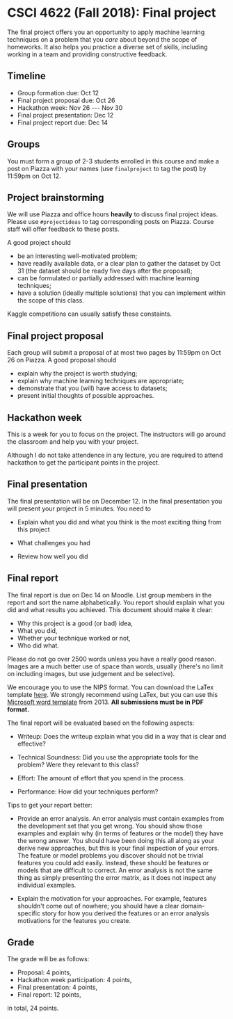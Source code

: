 # CSCI 4622 (Fall 2018): Final project

The final project offers you an opportunity to apply machine learning techniques on a problem that you *care* about beyond the scope of homeworks. It also helps you practice a diverse set of skills, including working in a team and providing constructive feedback.


## Timeline

* Group formation due: Oct 12
* Final project proposal due: Oct 26
* Hackathon week: Nov 26 --- Nov 30
* Final project presentation: Dec 12
* Final project report due: Dec 14

## Groups

You must form a group of 2-3 students enrolled in this course and make a post on Piazza with your names (use `finalproject` to tag the post) by 11:59pm on Oct 12. 

## Project brainstorming

We will use Piazza and office hours **heavily** to discuss final project ideas. Please use `#projectideas` to tag corresponding posts on Piazza. Course staff will offer feedback to these posts.

A good project should    

* be an interesting well-motivated problem;
* have readily available data, or a clear plan to gather the dataset by Oct 31 (the dataset should be ready five days after the proposal);
* can be formulated or partially addressed with machine learning techniques;
* have a solution (ideally multiple solutions) that you can implement within the scope of this class.

Kaggle competitions can usually satisfy these constaints.



## Final project proposal

Each group will submit a proposal of at most two pages by 11:59pm on Oct 26 on Piazza. A good proposal should

* explain why the project is worth studying;
* explain why machine learning techniques are appropriate;
* demonstrate that you (will) have access to datasets;
* present initial thoughts of possible approaches.


## Hackathon week

This is a week for you to focus on the project. The instructors will go around the classroom and help you with your project.

Although I do not take attendence in any lecture, you are required to attend hackathon to get the participant points in the project.


## Final presentation

The final presentation will be on December 12.  In the final presentation you will present your project in 5 minutes.
You need to 

* Explain what you did and what you think is the most exciting thing from this project

* What challenges you had

* Review how well you did

## Final report

The final report is due on Dec 14 on Moodle. List group members in the report and sort the name alphabetically. You report should explain what
you did and what results you achieved.  This document should
make it clear:

* Why this project is a good (or bad) idea,
* What you did,
* Whether your technique worked or not,
* Who did what.


Please do not go over 2500 words unless you have a really good reason.
Images are a much better use of space than words, usually (there's no
limit on including images, but use judgement and be selective).

We encourage you to use the NIPS format. You can download the LaTex template [here](https://nips.cc/Conferences/2017/PaperInformation/StyleFiles). We strongly recommend using LaTex, but you can use this [Microsoft word template](http://web.archive.org/web/20130424174118/http://media.nips.cc/Conferences/2013/Styles/nips2013.docx) from 2013.
**All submissions must be in PDF format.**

The final report will be evaluated based on the following aspects:

* Writeup: Does the writeup explain what you did in a way that is clear and effective?

* Technical Soundness: Did you use the appropriate tools for the problem? Were they relevant to this class?

* Effort: The amount of effort that you spend in the process.

* Performance: How did your techniques perform?

Tips to get your report better:

* Provide an error analysis.  An error analysis must contain examples from the
  development set that you get wrong.  You should show those examples
  and explain why (in terms of features or the model) they have the
  wrong answer.  You should have been doing this all along as your
  derive new approaches, but this is your final inspection of
  your errors. The feature or model problems you discover should not
  be trivial features you could add easily.  Instead, these should be
  features or models that are difficult to correct.  An error analysis
  is not the same thing as simply presenting the error matrix, as it
  does not inspect any individual examples.

* Explain the motivation for your approaches.  For example, features shouldn't come out of nowhere; you should have a clear domain-specific story for how you derived the features or an error analysis motivations for the features you create.


## Grade

The grade will be as follows:

* Proposal: 4 points,
* Hackathon week participation: 4 points,
* Final presentation: 4 points,
* Final report: 12 points,

in total, 24 points.

